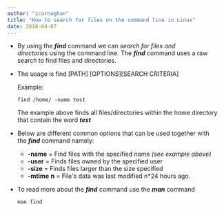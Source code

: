 ```yaml
---
author: "icarnaghan"
title: "How to search for files on the command line in Linux"
date: 2018-04-07
---
```


- By using the _**find**_ command we can _search for files and directories_ using the command line. The _**find**_ command uses a raw search to find files and directories.
- The usage is find \[PATH\] \[OPTIONS\]\[SEARCH CRITERIA\]
    
    Example:
    
    ```
    find /home/ -name test
    ```
    
    The example above finds all files/directories within the home directory that contain the word _**test**_
- Below are different common options that can be used together with the _**find**_ command namely:
    - **\-name** = Find files with the specified name _(see example above)_
    - **\-user** \= Finds files owned by the specified user
    - **\-size** \= Finds files larger than the size specified
    - **\-mtime** **n** = File's data was last modified n\*24 hours ago.
- To read more about the _**find**_ command use the **_man_** command
    
    ```
    man find
    ```
